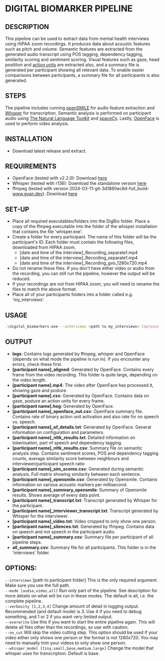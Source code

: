 # DIGITAL BIOMARKER PIPELINE

## DESCRIPTION
This pipeline can be used to extract data from mental health interviews using HIPAA zoom recordings. It produces data about acoustic features such as pitch and volume. Semantic features are extracted from the generated audio transcript using POS tagging, dependency tagging, similarity scoring and sentiment scoring. Visual features such as gaze, head posititon and [action units](https://www.cs.cmu.edu/~face/facs.htm) are extracted also, and a summary file is generated per participant showing all relevant data. To enable easier comparisons between participants, a summary file for all participants is also generated.
## STEPS
The pipeline includes running [openSMILE](https://audeering.github.io/opensmile/) for audio feature extraction and [Whisper](https://openai.com/index/whisper) for transcription. Semantic analysis is performed on participant audio using [The Natural Language Toolkit](https://www.nltk.org/) and [spaceCy](https://spacy.io/). Lastly, [OpenFace](https://cmusatyalab.github.io/openface/) is used to perform video analysis.


## INSTALLATION
- Download latest release and extract.

## REQUIREMENTS
- OpenFace (tested with v2.2.0): Download [here](https://github.com/TadasBaltrusaitis/OpenFace/releases/tag/OpenFace_2.2.0) 
- Whisper (tested with r136): Download the standalone version [here](https://github.com/Purfview/whisper-standalone-win/releases/tag/Whisper-OpenAI)
- ffmpeg (tested with version 2024-03-11-git-3d1860ec8d-full_build-www.gyan.dev): Download [here](https://www.gyan.dev/ffmpeg/builds/)

## SET-UP
- Place all required executables/folders into the DigBio folder. Place a copy of the ffmpeg executable into the folder of the whisper installation that contains the file 'whisper.exe'.
- Create a folder for every participant. The name of this folder will be the participant's ID. Each folder must contain the following files, downloaded from HIPAA zoom.
    - [date and time of the interview]_Recording_separate1.mp4
    - [date and time of the interview]_Recording_separate1.mp4
    - [date and time of the interview]_Recording_gvo_1280x720.mp4
- Do not rename these files. If you don't have either video or audio from the recording, you can still run the pipeline, however the output will be reduced.
- If your recordings are not from HIPAA zoom, you will need to rename the files to match the above format.
- Place all of your participants folders into a folder called e.g. 'my_interviews'.

## USAGE
```bash
.\digital_biomarkers.exe --interviews <path to my_interviews> [options]
```
## OUTPUT
- **logs**: Contains logs generated by ffmpeg, whisper and OpenFace (depends on what mode the pipeline is run in). If you encounter any errors, check these first.
- **[participant name]_aligned**: Generated by OpenFace. Contains every frame from the video recording. This folder is quite large, depending on the video length.
- **[participant name].mp4**: The video after OpenFace has processed it, showing gaze and posture.
- **[participant name].csv**: Generated by OpenFace. Contains data on gaze, posture an action units for every frame.
- **[participant name].hog**: Generated by OpenFace.
- **[participant name]_openface_out.csv**: OpenFace summary file. Contains rate of binary action unit activation and also rate for no speech vs. speech.
- **[participant name]_of_details.txt**: Generated by OpenFace. General information on configuration and parameters.
- **[participant name]_nltk_results.txt**: Detailed information on tokenisation, part of speech and dependency tagging. 
- **[participant name]_nltk_results.csv**: Summary file on semantic analysis step. Contains sentiment scores, POS and dependency tagging counts, average similarity score between neighbours and interviewer/participant speech ratio
- **[participant name]_sim_scores.csv**: Generated during semantic analysis. Full matrix showing similarity between each sentence.
- **[participant name]_opensmile.csv**: Generated by Opensmile. Contains information on various acoustic markers per millisecond.
- **[participant name]_summary_opensmile**: Summary of Opensmile results. Shows average of every data point.
- **[participant name]_transcript.txt**: Transcript generated by Whisper for the participant.
- **[participant name]_interviewer_transcript.txt**: Transcript generated by Whisper for the interviewer.
- **[participant name]_video.txt**: Video cropped to only show one person.
- **[participant name]_silences.txt**: Generated by ffmpeg. Contains data on speech and not speech in the participant audio.
- **[participant name]_summary.csv**: Summary file per participant of all pipeline steps.
- **all_summary.csv**: Summary file for all participants. This folder is in the 'interviews' folder.

## OPTIONS:
`--interviews` [path to participant folder] This is the only required argument. Make sure you use the full path.\
`--mode [audio,video,all]` Run only part of the pipeline. See description for more details on what will be run in these modes. The default is all, i.e. the complete pipeline.\
`--verbosity [1,2,3,4]` Change amount of detail in logging output. Recommended (and default mode) is 3. Use 4 if you need to debug something, and 1 or 2 if you want very limited output.\
`--overwrite` Use this if you want to start the entire pipeline again. This will delete all files other than the recordings, so use with caution.\
`--no_cut` Will skip the video cutting step. This option should be used if your video either only shows one person or the format is not 1280x720. You may need to manually trim your videos to only show one person.\
`--whisper_model [tiny,small,base,medium,large]` Change the model that whisper uses for transcription. Default is base.
